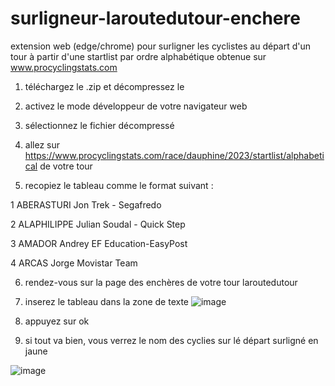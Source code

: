 # surligneur-laroutedutour-enchere
extension web (edge/chrome) pour surligner les cyclistes au départ d'un tour à partir d'une startlist par ordre alphabétique obtenue sur www.procyclingstats.com

1. téléchargez le .zip et décompressez le

2. activez le mode développeur de votre navigateur web

3. sélectionnez le fichier décompressé

4. allez sur https://www.procyclingstats.com/race/dauphine/2023/startlist/alphabetical de votre tour

5. recopiez le tableau comme le format suivant :

1	 ABERASTURI Jon	Trek - Segafredo	

2	 ALAPHILIPPE Julian	Soudal - Quick Step	

3	 AMADOR Andrey	EF Education-EasyPost	

4	 ARCAS Jorge	Movistar Team

6. rendez-vous sur la page des enchères de votre tour laroutedutour

7. inserez le tableau dans la zone de texte 
![image](https://github.com/MRxShoody/surligneur-laroutedutour-enchere/assets/109236654/1100734d-406f-4f56-81e1-1c540c9754d7)

8. appuyez sur ok 

9. si tout va bien, vous verrez le nom des cyclies sur lé départ surligné en jaune

![image](https://github.com/MRxShoody/surligneur-laroutedutour-enchere/assets/109236654/87a31380-7071-44aa-a3d3-3c3d4dc2f7e0)


